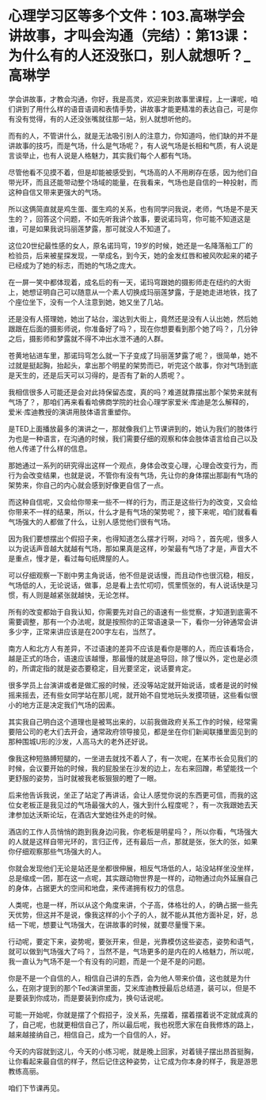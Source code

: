 # 心理学习区等多个文件：103.高琳学会讲故事，才叫会沟通（完结）：第13课：为什么有的人还没张口，别人就想听？_高琳学

学会讲故事，才教会沟通，你好，我是高灵，欢迎来到故事里课程，上一课呢，咱们讲到了用什么样的语音语调和表情手势，讲故事才能更精准的表达自己，可是你有没有觉得，有的人还没张嘴就往那一站，别人就想听他的。

而有的人，不管讲什么，就是无法吸引别人的注意力，你知道吗，他们缺的并不是讲故事的技巧，而是气场，什么是气场呢？，有人说气场是长相和气质，有人说是言谈举止，也有人说是人格魅力，其实我们每个人都有气场。

尽管他看不见摸不着，但是却能被感受到，气场高的人不用刷存在感，因为他们自带光环，而且还能带动整个场域的能量，在我看来，气场也是自信的一种投射，而这种自信又带来更强大的气场。

所以这俩简直就是鸡生蛋、蛋生鸡的关系，也有同学问我说，老师，气场是不是天生的？，回答这个问题，不如先听我讲个故事，要说诺玛穹，你可能不知道这是谁，可是如果我说玛丽莲梦露，那可就没人不知道了。

这位20世纪最性感的女人，原名诺玛穹，19岁的时候，她还是一名降落船工厂的检验员，后来被星探发现，一举成名，到今天，她的金发红唇和被风吹起来的裙子已经成为了她的标志，而她的气场之庞大。

在一屏一笑中都体现着，成名后的有一天，诺玛穹跟她的摄影师走在纽约的大街上，她想证明自己可以随意从一个素人切换成玛丽莲梦露，于是她走进地铁，找了个座位坐下，没有一个人注意到她，她又坐了几站。

还是没有人搭理她，她出了站台，溜达到大街上，竟然还是没有人认出她，然后她跟跟在后面的摄影师说，你准备好了吗？，现在你想要看到那个她了吗？，几分钟之后，摄影师和梦露就不得不冲出水泄不通的人群。

苍黄地钻进车里，那诺玛穹怎么就一下子变成了玛丽莲梦露了呢？，很简单，她不过就是挺起胸，抬起头，拿出那个明星的架势而已，听完这个故事，你对气场到底是天生的，还是后天可以习得的，是否有了新的人质呢？。

我相信很多人可能还是会对此持保留态度，真的吗？难道就靠摆出那个架势来就有气场了？，那咱们再来看看哈佛商学院的社会心理学家爱米·库迪是怎么解释的，爱米·库迪教授的演讲用肢体语言重塑你。

是TED上面播放最多的演讲之一，那就像我们上节课讲到的，她认为我们的肢体行为也是一种语言，在沟通的时候，我们需要仔细的观察和体会肢体语言给自己以及他人传递了什么样的信息。

那她通过一系列的研究得出这样一个观点，身体会改变心理，心理会改变行为，而行为会改变结果，也就是说，不管你有没有气场，先让你的身体摆出那副有气场的架势来，你自己的内心就会感到好像更自信了一点。

而这种自信呢，又会给你带来一些不一样的行为，而正是这些行为的改变，又会给你带来不一样的结果，所以，什么才是有气场的架势呢？，接下来呢，咱们就看看气场强大的人都做了什么，让别人感觉他们很有气场。

因为我们要想摆出个假招子来，也得知道怎么摆才行啊，对吗？，首先呢，很多人以为说话声音越大就越有气场，那如果真是这样，吵架最有气场了才是，声音大不是重点，慢才是，看过每句纸牌屋的人。

可以仔细观察一下剧中男主角说话，他不但是说话慢，而且动作也很沉稳，相反，气场低的人，无论说话，做事，总是看上去忙叨叨，慌里慌张的，有人说话快是习惯，有人则是越紧张就越快，无论怎样。

所有的改变都始于自我认知，你需要先对自己的语速有一些觉察，才知道到底需不需要调整，那有一个办法呢，就是按照你的正常语速录一下，看你一分钟通常会讲多少字，正常来讲应该是在200字左右，当然了。

南方人和北方人有差异，不过语速的差异不应该是看你是哪的人，而应该看场合，越是正式的场合，语速应该越慢，那最慢的就是追导回，除了慢以外，定也是必须的，所谓定指的就是姿态要稳定，目光要坚定，说话要肯定。

很多学员上台演讲或者是做汇报的时候，还没等站定就开始说话，或者是说的时候摇来摇去，还有些女同学站在那儿呢，就开始不自觉地玩头发摸项链，这些看似很小的地方正是决定我们气场的因素。

其实我自己明白这个道理也是被骂出来的，以前我做政府关系工作的时候，经常需要陪公司的老大们去开会，通常政府领导接见，都是坐在你们新闻联播里面见到的那种围城U形的沙发，人高马大的老外还好说。

像我这种短胳膊短腿的，一坐进去就找不着人了，有一次呢，在某市长会见我们的时候，会议要开始的时候，我的屁股坐在沙发的边上，左右来回蹭，希望能找一个更舒服的姿势，当时就被我老板狠狠的瞪了一眼。

后来他告诉我说，坐正了站定了再讲话，会让人感觉你说的东西更可信，而我的这位女老板正是我见过的气场最强大的人，强大到什么程度呢？，有一次我跟她去天津参加达沃斯论坛，在酒店大堂她往外走的时候。

酒店的工作人员悄悄的跑到我身边问我，你老板是明星吗？，所以你看，气场强大的人就是这样自带光环的，言归正传，还有最后一点，那就是张，张大的张，如果你仔细观察那些气场强大的人。

你就会发现他们无论是站还是坐都很伸展，相反气场低的人，站没站样坐没坐样，总是缩成一团，那在这一点呢，其实跟动物世界是一样的，动物通过向外延展自己的身体，占据更大的空间和地盘，来传递拥有权力的信息。

人类呢，也是一样，所以从这个角度来讲，个子高，体格壮的人，的确占据一些先天优势，但这并不是说，像我这样的小个子的人，就不能从其他方面补足，好，总结一下呢，想要让气场强大，在讲故事的时候，就要尽量慢下来。

行动呢，要定下来，姿势呢，要张开来，但是，光靠模仿这些姿态，姿势和语气，就可以做到气场强大了吗？，当然不是，气场更多的是内在的人格魅力，所以呢，我一直认为气场不是一个有没有的问题，而是一个是不是的问题。

你是不是一个自信的人，相信自己讲的东西，会为他人带来价值，这也就是为什么，在刚才提到的那个Ted演讲里面，艾米库迪教授最后总结道，装可以，但是不是要装到你成功，而是要装到你成为，换句话说呢。

可能一开始呢，你就是摆了个假招子，没关系，先摆着，摆着摆着说不定就成真的了，自己呢，也就更相信自己了，所以最后呢，我也祝愿大家在自我修炼的路上，越来越接纳自己，相信自己，成为一个自信的人，好。

今天的内容就到这儿，今天的小练习呢，就是晚上回家，对着镜子摆出昂首挺胸，让你看起来最自信的样子，然后记住这种姿势，让它成为你本身的样子，我是游思教练高丽。

咱们下节课再见。